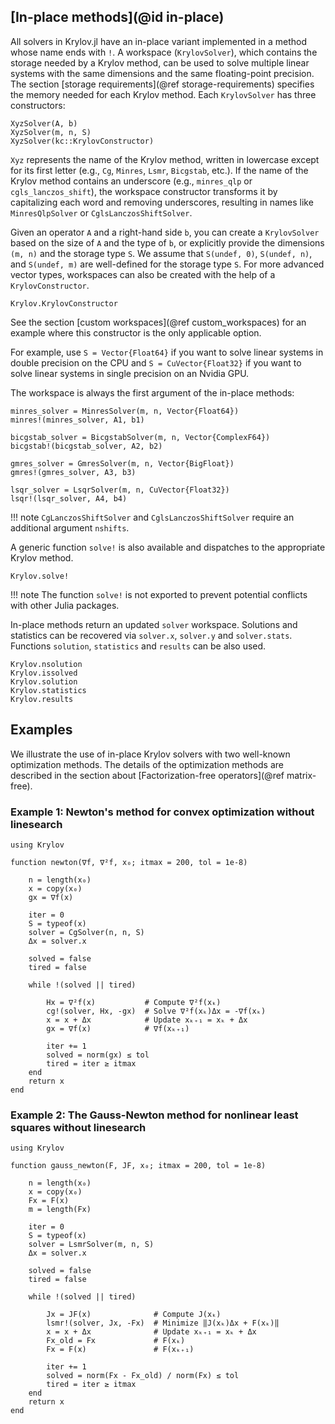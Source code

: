 ## [In-place methods](@id in-place)

All solvers in Krylov.jl have an in-place variant implemented in a method whose name ends with `!`.
A workspace (`KrylovSolver`), which contains the storage needed by a Krylov method, can be used to solve multiple linear systems with the same dimensions and the same floating-point precision.
The section [storage requirements](@ref storage-requirements) specifies the memory needed for each Krylov method.
Each `KrylovSolver` has three constructors:

```@constructors
XyzSolver(A, b)
XyzSolver(m, n, S)
XyzSolver(kc::KrylovConstructor)
```

`Xyz` represents the name of the Krylov method, written in lowercase except for its first letter (e.g., `Cg`, `Minres`, `Lsmr`, `Bicgstab`, etc.).
If the name of the Krylov method contains an underscore (e.g., `minres_qlp` or `cgls_lanczos_shift`), the workspace constructor transforms it by capitalizing each word and removing underscores, resulting in names like `MinresQlpSolver` or `CglsLanczosShiftSolver`.

Given an operator `A` and a right-hand side `b`, you can create a `KrylovSolver` based on the size of `A` and the type of `b`, or explicitly provide the dimensions `(m, n)` and the storage type `S`.
We assume that `S(undef, 0)`, `S(undef, n)`, and `S(undef, m)` are well-defined for the storage type `S`.
For more advanced vector types, workspaces can also be created with the help of a `KrylovConstructor`.
```@docs
Krylov.KrylovConstructor
```
See the section [custom workspaces](@ref custom_workspaces) for an example where this constructor is the only applicable option.

For example, use `S = Vector{Float64}` if you want to solve linear systems in double precision on the CPU and `S = CuVector{Float32}` if you want to solve linear systems in single precision on an Nvidia GPU.

The workspace is always the first argument of the in-place methods:

```@solvers
minres_solver = MinresSolver(m, n, Vector{Float64})
minres!(minres_solver, A1, b1)

bicgstab_solver = BicgstabSolver(m, n, Vector{ComplexF64})
bicgstab!(bicgstab_solver, A2, b2)

gmres_solver = GmresSolver(m, n, Vector{BigFloat})
gmres!(gmres_solver, A3, b3)

lsqr_solver = LsqrSolver(m, n, CuVector{Float32})
lsqr!(lsqr_solver, A4, b4)
```

!!! note
    `CgLanczosShiftSolver` and `CglsLanczosShiftSolver` require an additional argument `nshifts`.

A generic function `solve!` is also available and dispatches to the appropriate Krylov method.

```@docs
Krylov.solve!
```

!!! note
    The function `solve!` is not exported to prevent potential conflicts with other Julia packages.

In-place methods return an updated `solver` workspace.
Solutions and statistics can be recovered via `solver.x`, `solver.y` and `solver.stats`.
Functions `solution`, `statistics` and `results` can be also used.

```@docs
Krylov.nsolution
Krylov.issolved
Krylov.solution
Krylov.statistics
Krylov.results
```

## Examples

We illustrate the use of in-place Krylov solvers with two well-known optimization methods.
The details of the optimization methods are described in the section about [Factorization-free operators](@ref matrix-free).

### Example 1: Newton's method for convex optimization without linesearch

```@newton
using Krylov

function newton(∇f, ∇²f, x₀; itmax = 200, tol = 1e-8)

    n = length(x₀)
    x = copy(x₀)
    gx = ∇f(x)
    
    iter = 0
    S = typeof(x)
    solver = CgSolver(n, n, S)
    Δx = solver.x

    solved = false
    tired = false

    while !(solved || tired)
 
        Hx = ∇²f(x)           # Compute ∇²f(xₖ)
        cg!(solver, Hx, -gx)  # Solve ∇²f(xₖ)Δx = -∇f(xₖ)
        x = x + Δx            # Update xₖ₊₁ = xₖ + Δx
        gx = ∇f(x)            # ∇f(xₖ₊₁)
        
        iter += 1
        solved = norm(gx) ≤ tol
        tired = iter ≥ itmax
    end
    return x
end
```

### Example 2: The Gauss-Newton method for nonlinear least squares without linesearch

```@gauss_newton
using Krylov

function gauss_newton(F, JF, x₀; itmax = 200, tol = 1e-8)

    n = length(x₀)
    x = copy(x₀)
    Fx = F(x)
    m = length(Fx)
    
    iter = 0
    S = typeof(x)
    solver = LsmrSolver(m, n, S)
    Δx = solver.x

    solved = false
    tired = false

    while !(solved || tired)
 
        Jx = JF(x)              # Compute J(xₖ)
        lsmr!(solver, Jx, -Fx)  # Minimize ‖J(xₖ)Δx + F(xₖ)‖
        x = x + Δx              # Update xₖ₊₁ = xₖ + Δx
        Fx_old = Fx             # F(xₖ)
        Fx = F(x)               # F(xₖ₊₁)
        
        iter += 1
        solved = norm(Fx - Fx_old) / norm(Fx) ≤ tol
        tired = iter ≥ itmax
    end
    return x
end
```
